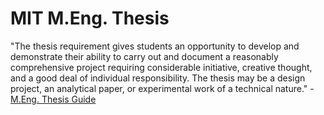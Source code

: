 MIT M.Eng. Thesis
=================

"The thesis requirement gives students an opportunity to develop and
demonstrate their ability to carry out and document a reasonably
comprehensive project requiring considerable initiative, creative
thought, and a good deal of individual responsibility. The thesis may
be a design project, an analytical paper, or experimental work of a
technical nature." - [M.Eng. Thesis Guide](http://www.eecs.mit.edu/academics-admissions/undergraduate-programs/6-p-meng-program/thesis-guide)


